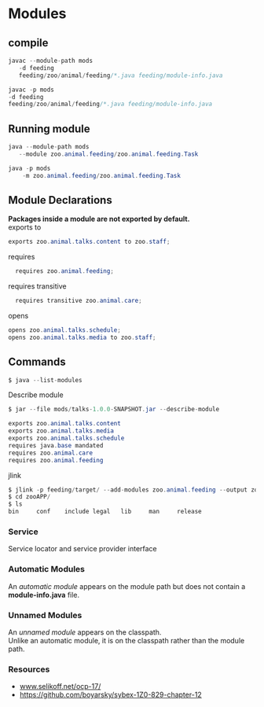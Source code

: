 # Modules

## compile
```java
javac --module-path mods
   -d feeding
   feeding/zoo/animal/feeding/*.java feeding/module-info.java
```
```java
javac -p mods
-d feeding
feeding/zoo/animal/feeding/*.java feeding/module-info.java
```

## Running module
```java
java --module-path mods
   --module zoo.animal.feeding/zoo.animal.feeding.Task
```

```java
java -p mods
    -m zoo.animal.feeding/zoo.animal.feeding.Task
```
## Module Declarations
**Packages inside a module are not exported by default.**  
exports to
```java
exports zoo.animal.talks.content to zoo.staff;
```
requires
```java
  requires zoo.animal.feeding;
```

requires transitive
```java
  requires transitive zoo.animal.care;
```
opens
```java
opens zoo.animal.talks.schedule;
opens zoo.animal.talks.media to zoo.staff;
```
## Commands
```java
$ java --list-modules
```
Describe module
```java
$ jar --file mods/talks-1.0.0-SNAPSHOT.jar --describe-module

exports zoo.animal.talks.content
exports zoo.animal.talks.media
exports zoo.animal.talks.schedule
requires java.base mandated
requires zoo.animal.care
requires zoo.animal.feeding
```

jlink
```java
$ jlink -p feeding/target/ --add-modules zoo.animal.feeding --output zooAPP
$ cd zooAPP/
$ ls
bin     conf    include legal   lib     man     release

```
### Service
Service locator and service provider interface

### Automatic Modules
An _automatic module_ appears on the module path but does not contain a **module-info.java** file.

### Unnamed Modules
An _unnamed module_ appears on the classpath.  
Unlike an automatic module, it is on the classpath rather than the module path. 

### Resources
- www.selikoff.net/ocp-17/
- https://github.com/boyarsky/sybex-1Z0-829-chapter-12